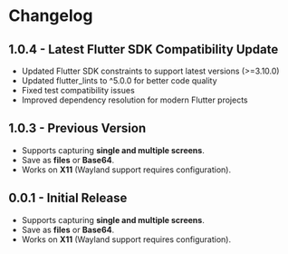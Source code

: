 # Changelog

## 1.0.4 - Latest Flutter SDK Compatibility Update
- Updated Flutter SDK constraints to support latest versions (>=3.10.0)
- Updated flutter_lints to ^5.0.0 for better code quality
- Fixed test compatibility issues
- Improved dependency resolution for modern Flutter projects

## 1.0.3 - Previous Version
- Supports capturing **single and multiple screens**.
- Save as **files** or **Base64**.
- Works on **X11** (Wayland support requires configuration).

## 0.0.1 - Initial Release
- Supports capturing **single and multiple screens**.
- Save as **files** or **Base64**.
- Works on **X11** (Wayland support requires configuration).
